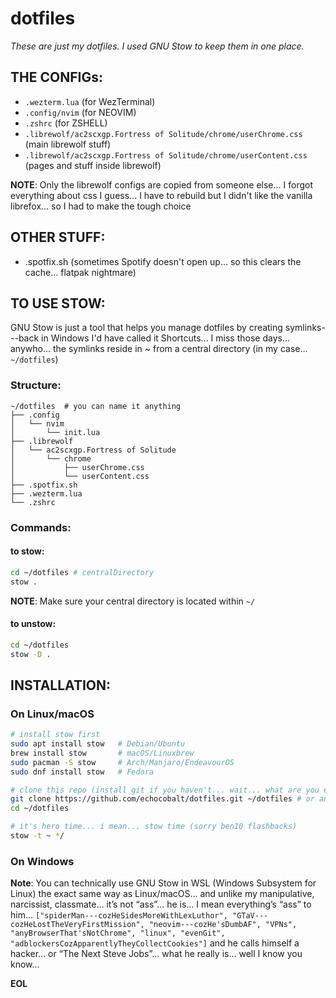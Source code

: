 # dotfiles

_These are just my dotfiles. I used GNU Stow to keep them in one place._
## THE CONFIGs:
- `.wezterm.lua` (for WezTerminal)
- `.config/nvim` (for NEOVIM)
- `.zshrc` (for ZSHELL)
- `.librewolf/ac2scxgp.Fortress of Solitude/chrome/userChrome.css` (main librewolf stuff)
- `.librewolf/ac2scxgp.Fortress of Solitude/chrome/userContent.css` (pages and stuff inside librewolf)

**NOTE**: Only the librewolf configs are copied from someone else... I forgot everything about css I guess... I have to rebuild but I didn't like the vanilla librefox... so I had to make the tough choice
## OTHER STUFF:
- .spotfix.sh (sometimes Spotify doesn't open up... so this clears the cache... flatpak nightmare)
## TO USE STOW:
GNU Stow is just a tool that helps you manage dotfiles by creating symlinks---back in Windows I'd have called it Shortcuts... I miss those days... anywho... the symlinks reside in ~ from a central directory (in my case... `~/dotfiles`)
### Structure:
```text
~/dotfiles  # you can name it anything 
├── .config
│   └── nvim
│       └── init.lua
├── .librewolf
│   └── ac2scxgp.Fortress of Solitude
│       └── chrome
│           ├── userChrome.css
│           └── userContent.css
├── .spotfix.sh
├── .wezterm.lua
└── .zshrc
```

### Commands:
#### to stow:
```zsh
cd ~/dotfiles # centralDirectory
stow .
```
**NOTE**: Make sure your central directory is located within `~/`
#### to unstow:
```zsh
cd ~/dotfiles
stow -D .
```
## INSTALLATION:

### On Linux/macOS
```zsh
# install stow first
sudo apt install stow   # Debian/Ubuntu
brew install stow       # macOS/Linuxbrew
sudo pacman -S stow     # Arch/Manjaro/EndeavourOS 
sudo dnf install stow   # Fedora

# clone this repo (install git if you haven't... wait... what are you even doing on github if u don't have git?)
git clone https://github.com/echocobalt/dotfiles.git ~/dotfiles # or any other name of your liking
cd ~/dotfiles

# it's hero time... i mean... stow time (sorry ben10 flashbacks)
stow -t ~ */
```

### On Windows
**Note**: You can technically use GNU Stow in WSL (Windows Subsystem for Linux) the exact same way as Linux/macOS… and unlike my manipulative, narcissist, classmate… it’s not “ass”… he is… I mean everything’s “ass” to him… `["spiderMan---cozHeSidesMoreWithLexLuthor", "GTaV---cozHeLostTheVeryFirstMission", "neovim---cozHe'sDumbAF", "VPNs", "anyBrowserThat'sNotChrome", "linux", "evenGit", "adblockersCozApparentlyTheyCollectCookies"]` and he calls himself a hacker… or “The Next Steve Jobs”… what he really is… well I know you know…

**EOL**

